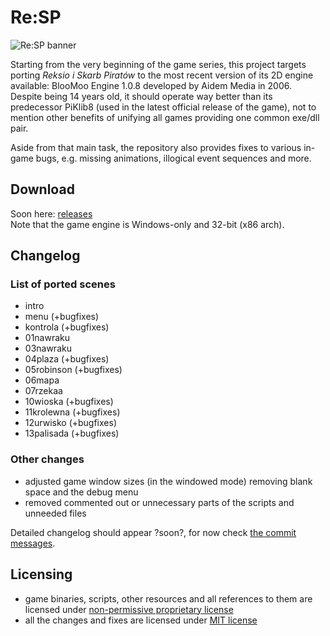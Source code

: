 # Re:SP
![Re:SP banner](https://i.imgur.com/sVBS6AO.png)

Starting from the very beginning of the game series, this project targets porting *Reksio i Skarb Piratów* to the most recent version of its 2D engine available: BlooMoo Engine 1.0.8 developed by Aidem Media in 2006. Despite being 14 years old, it should operate way better than its predecessor PiKlib8 (used in the latest official release of the game), not to mention other benefits of unifying all games providing one common exe/dll pair.

Aside from that main task, the repository also provides fixes to various in-game bugs, e.g. missing animations, illogical event sequences and more.

## Download
Soon here: [releases](https://github.com/Dove6/Re-SP/releases)  
Note that the game engine is Windows-only and 32-bit (x86 arch).

## Changelog

### List of ported scenes
- intro
- menu (+bugfixes)
- kontrola (+bugfixes)
- 01nawraku
- 03nawraku
- 04plaza (+bugfixes)
- 05robinson (+bugfixes)
- 06mapa
- 07rzekaa
- 10wioska (+bugfixes)
- 11krolewna (+bugfixes)
- 12urwisko (+bugfixes)
- 13palisada (+bugfixes)

### Other changes
- adjusted game window sizes (in the windowed mode) removing blank space and the debug menu
- removed commented out or unnecessary parts of the scripts and unneeded files

Detailed changelog should appear ?soon?, for now check [the commit messages](https://github.com/Dove6/Re-SP/commits/master).

## Licensing
* game binaries, scripts, other resources and all references to them are licensed under [non-permissive proprietary license](Licencja.txt)
* all the changes and fixes are licensed under [MIT license](LICENSE)

